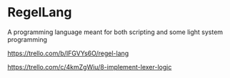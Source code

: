 # RegelLang
A programming language meant for both scripting and some light system programming

https://trello.com/b/IFGVYs6O/regel-lang

https://trello.com/c/4kmZgWiu/8-implement-lexer-logic
